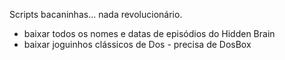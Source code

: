 Scripts bacaninhas... nada revolucionário.
- baixar todos os nomes e datas de episódios do Hidden Brain
- baixar joguinhos clássicos de Dos - precisa de DosBox
